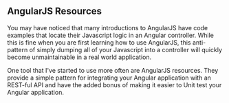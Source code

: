 ## AngularJS Resources

You may have noticed that many introductions to AngularJS have code examples that locate their Javascript logic in an Angular controller. While this is fine when you are first learning how to use AngularJS, this anti-pattern of simply dumping all of your Javascript into a controller will quickly become unmaintainable in a real world application.

One tool that I've started to use more often are AngularJS resources. They provide a simple pattern for integrating your Angular application with an REST-ful API and have the added bonus of making it easier to Unit test your Angular application.

```javascript

```
